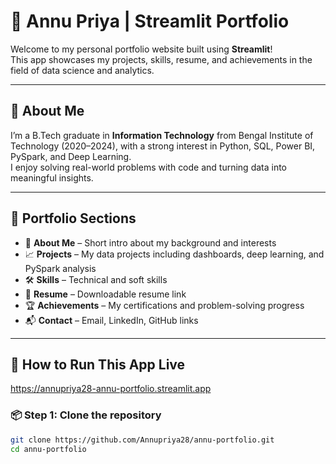 # 💼 Annu Priya | Streamlit Portfolio

Welcome to my personal portfolio website built using **Streamlit**!  
This app showcases my projects, skills, resume, and achievements in the field of data science and analytics.

---

## 🌟 About Me

I’m a B.Tech graduate in **Information Technology** from Bengal Institute of Technology (2020–2024), with a strong interest in Python, SQL, Power BI, PySpark, and Deep Learning.  
I enjoy solving real-world problems with code and turning data into meaningful insights.

---

## 📁 Portfolio Sections

- 👩 **About Me** – Short intro about my background and interests
- 📈 **Projects** – My data projects including dashboards, deep learning, and PySpark analysis
- 🛠 **Skills** – Technical and soft skills
- 📄 **Resume** – Downloadable resume link
- 🏆 **Achievements** – My certifications and problem-solving progress
- 📬 **Contact** – Email, LinkedIn, GitHub links

---

## 🚀 How to Run This App Live
https://annupriya28-annu-portfolio.streamlit.app
### 📦 Step 1: Clone the repository
```bash
git clone https://github.com/Annupriya28/annu-portfolio.git
cd annu-portfolio
